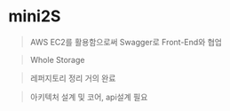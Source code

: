 # mini2S

> AWS EC2를 활용함으로써 Swagger로 Front-End와 협업

> Whole Storage

> 레퍼지토리 정리 거의 완료

> 아키텍처 설계 및 코어, api설계 필요

